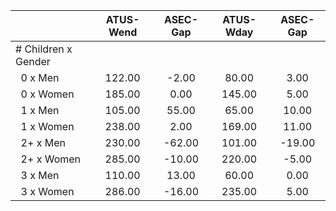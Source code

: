 
|                      |    ATUS-Wend |     ASEC-Gap |    ATUS-Wday |     ASEC-Gap |
| -------------------- | :----------: | :----------: | :----------: | :----------: |
| # Children x Gender  |              |              |              |              |
| &nbsp;&nbsp;0 x Men  |       122.00 |        -2.00 |        80.00 |         3.00 |
| &nbsp;&nbsp;0 x Women |       185.00 |         0.00 |       145.00 |         5.00 |
| &nbsp;&nbsp;1 x Men  |       105.00 |        55.00 |        65.00 |        10.00 |
| &nbsp;&nbsp;1 x Women |       238.00 |         2.00 |       169.00 |        11.00 |
| &nbsp;&nbsp;2+ x Men |       230.00 |       -62.00 |       101.00 |       -19.00 |
| &nbsp;&nbsp;2+ x Women |       285.00 |       -10.00 |       220.00 |        -5.00 |
| &nbsp;&nbsp;3 x Men  |       110.00 |        13.00 |        60.00 |         0.00 |
| &nbsp;&nbsp;3 x Women |       286.00 |       -16.00 |       235.00 |         5.00 |

